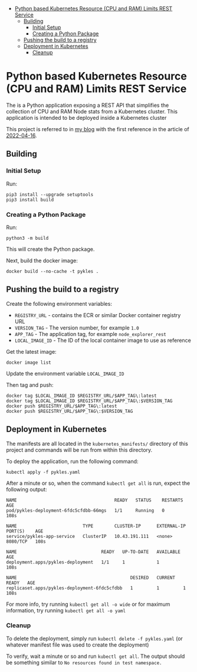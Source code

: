 
- [Python based Kubernetes Resource (CPU and RAM) Limits REST Service](#python-based-kubernetes-resource-cpu-and-ram-limits-rest-service)
  - [Building](#building)
    - [Initial Setup](#initial-setup)
    - [Creating a Python Package](#creating-a-python-package)
  - [Pushing the build to a registry](#pushing-the-build-to-a-registry)
  - [Deployment in Kubernetes](#deployment-in-kubernetes)
    - [Cleanup](#cleanup)

# Python based Kubernetes Resource (CPU and RAM) Limits REST Service

The is a Python application exposing a REST API that simplifies the collection of CPU and RAM Node stats from a Kubernetes cluster. This application is intended to be deployed inside a Kubernetes cluster

This project is referred to in [my blog](https://www.nicc777.com/) with the first reference in the article of [2022-04-16](https://www.nicc777.com/blog/2022/2022-04-16.html).

## Building

### Initial Setup

Run:

```
pip3 install --upgrade setuptools 
pip3 install build
```

### Creating a Python Package

Run:

```shell
python3 -m build
```

This will create the Python package.

Next, build the docker image:

```shell
docker build --no-cache -t pykles .
```

## Pushing the build to a registry

Create the following environment variables:

* `REGISTRY_URL` - contains the ECR or similar Docker container registry URL
* `VERSION_TAG` - The version number, for example `1.0`
* `APP_TAG` - The application tag, for example `node_explorer_rest`
* `LOCAL_IMAGE_ID` - The ID of the local container image to use as reference

Get the latest image:

```shell
docker image list
```

Update the environment variable `LOCAL_IMAGE_ID`

Then tag and push:

```shell
docker tag $LOCAL_IMAGE_ID $REGISTRY_URL/$APP_TAG\:latest
docker tag $LOCAL_IMAGE_ID $REGISTRY_URL/$APP_TAG\:$VERSION_TAG
docker push $REGISTRY_URL/$APP_TAG\:latest
docker push $REGISTRY_URL/$APP_TAG\:$VERSION_TAG
```

## Deployment in Kubernetes

The manifests are all located in the `kubernetes_manifests/` directory of this project and commands will be run from within this directory.

To deploy the application, run the following command:

```shell
kubectl apply -f pykles.yaml
```

After a minute or so, when the command `kubectl get all` is run, expect the following output:

```text
NAME                                     READY   STATUS    RESTARTS   AGE
pod/pykles-deployment-6fdc5cfdbb-66mgs   1/1     Running   0          108s

NAME                         TYPE        CLUSTER-IP      EXTERNAL-IP   PORT(S)    AGE
service/pykles-app-service   ClusterIP   10.43.191.111   <none>        8080/TCP   108s

NAME                                READY   UP-TO-DATE   AVAILABLE   AGE
deployment.apps/pykles-deployment   1/1     1            1           108s

NAME                                           DESIRED   CURRENT   READY   AGE
replicaset.apps/pykles-deployment-6fdc5cfdbb   1         1         1       108s
```

For more info, try running `kubectl get all -o wide` or for maximum information, try running `kubectl get all -o yaml`

### Cleanup

To delete the deployment, simply run `kubectl delete -f pykles.yaml` (or whatever manifest file was used to create the deployment)

To verify, wait a minute or so and run `kubectl get all`. The output should be something similar to `No resources found in test namespace.`


